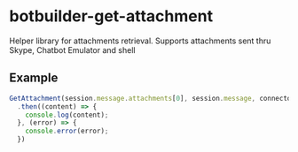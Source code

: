# botbuilder-get-attachment

Helper library for attachments retrieval. Supports attachments sent thru Skype, Chatbot Emulator and shell
  
## Example

```javascript
GetAttachment(session.message.attachments[0], session.message, connector)
  .then((content) => {
    console.log(content);
  }, (error) => {
    console.error(error);
  })
```